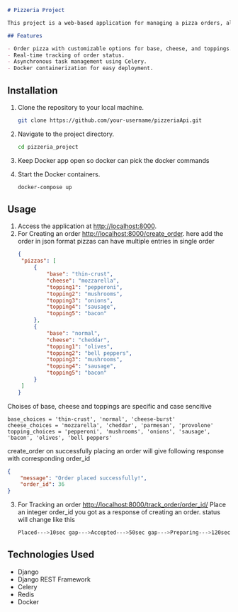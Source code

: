 
```markdown
# Pizzeria Project

This project is a web-based application for managing a pizza orders, allowing customers to place orders for customized pizzas and tracking the status of their orders.

## Features

- Order pizza with customizable options for base, cheese, and toppings.
- Real-time tracking of order status.
- Asynchronous task management using Celery.
- Docker containerization for easy deployment.
```
## Installation

1. Clone the repository to your local machine.
   ```bash
   git clone https://github.com/your-username/pizzeriaApi.git
   ```

2. Navigate to the project directory.
   ```bash
   cd pizzeria_project
   ```

3. Keep Docker app open so docker can pick the docker commands
4. Start the Docker containers.
   ```bash
   docker-compose up
   ```

## Usage

1. Access the application at [http://localhost:8000](http://localhost:8000).
2. For Creating an order [http://localhost:8000/create_order](http://localhost:8000/create_order).
   here add the order in json format pizzas can have multiple entries in single order
   ```json
   {
    "pizzas": [
        {
            "base": "thin-crust",
            "cheese": "mozzarella",
            "topping1": "pepperoni",
            "topping2": "mushrooms",
            "topping3": "onions",
            "topping4": "sausage",
            "topping5": "bacon"
        },
        {
            "base": "normal",
            "cheese": "cheddar",
            "topping1": "olives",
            "topping2": "bell peppers",
            "topping3": "mushrooms",
            "topping4": "sausage",
            "topping5": "bacon"
        }
    ]
   }
   ```
Choises of base, cheese and toppings are specific and case sencitive

    base_choices = 'thin-crust', 'normal', 'cheese-burst'
    cheese_choices = 'mozzarella', 'cheddar', 'parmesan', 'provolone'
    topping_choices = 'pepperoni', 'mushrooms', 'onions', 'sausage', 'bacon', 'olives', 'bell peppers'
    
create_order on successfully placing an order will give following response with corresponding order_id
   ```json
   {
       "message": "Order placed successfully!",
       "order_id": 36
   }
   ```
3. For Tracking an order [http://localhost:8000/track_order/order_id/](http://localhost:8000/track_order/order_id/)  Place an integer order_id you got as a response of creating an order.
   status will change like this
   ```bash
   Placed--->10sec gap--->Accepted--->50sec gap--->Preparing--->120sec gap--->Dispatched--->120sec gap--->Delivered
   ```

## Technologies Used

- Django
- Django REST Framework
- Celery
- Redis
- Docker



